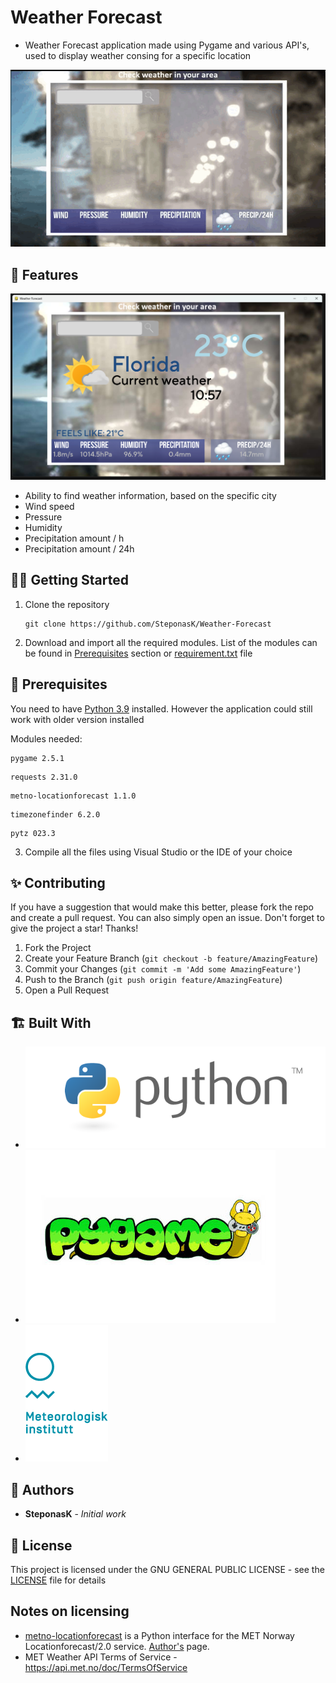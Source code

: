 # Weather Forecast
* Weather Forecast application made using Pygame and various API's, used to display weather consing for a specific location

![menu_gif](README-images/menu_gif.gif)



## 💪 Features
 ![menu2_picture](README-images/menu2.png)
- Ability to find weather information, based on the specific city
- Wind speed
- Pressure
- Humidity
- Precipitation amount / h
- Precipitation amount / 24h

## 👨‍💻 Getting Started    
1. Clone the repository
    ```
    git clone https://github.com/SteponasK/Weather-Forecast
    ```
2. Download and import all  the required modules. List of the modules can be found in [Prerequisites](#prerequisites) section or [requirement.txt](requirements.txt) file

<a id="prerequisites"></a>
## 📖 Prerequisites 
You need to have [Python 3.9](https://www.python.org/downloads/release/python-390/) installed. However the application could still work with older version installed

Modules needed:
```
pygame 2.5.1
```
```
requests 2.31.0
```
```
metno-locationforecast 1.1.0
```
```
timezonefinder 6.2.0
```
```
pytz 023.3
```

3. Compile all the files using Visual Studio or the IDE of your choice

## ✨ Contributing

If you have a suggestion that would make this better, please fork the repo and create a pull request. You can also simply open an issue.
Don't forget to give the project a star! Thanks!

1. Fork the Project
2. Create your Feature Branch (`git checkout -b feature/AmazingFeature`)
3. Commit your Changes (`git commit -m 'Add some AmazingFeature'`)
4. Push to the Branch (`git push origin feature/AmazingFeature`)
5. Open a Pull Request

## 🏗️ Built With

* [![Python](Readme_resources/python.png)](https://www.python.org/downloads/)
*  [![Pygame](Readme_resources/pygame.jpg)](https://www.pygame.org/download.shtml)
* [![MET_API](Readme_resources/met_api.png)](https://api.met.no/)

## 👑 Authors

* **SteponasK** - *Initial work* 

## 📜 License

This project is licensed under the GNU GENERAL PUBLIC LICENSE - see the [LICENSE](LICENSE) file for details

## Notes on licensing
 * [metno-locationforecast](https://github.com/Rory-Sullivan/metno-locationforecast) is a Python interface for the MET Norway Locationforecast/2.0 service. [Author's](https://github.com/Rory-Sullivan) page.
* MET Weather API Terms of Service - https://api.met.no/doc/TermsOfService

